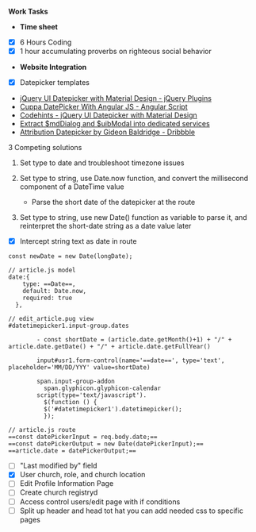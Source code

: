 **Work Tasks**

- **Time sheet**
- [X] 6 Hours Coding
- [X] 1 hour accumulating proverbs on righteous social behavior

- **Website Integration**
- [X] Datepicker templates
- [jQuery UI Datepicker with Material Design - jQuery Plugins](https://jquery-plugins.net/jquery-ui-datepicker-with-material-design)
- [Cuppa DatePicker With Angular JS - Angular Script](https://angularscript.com/cuppa-datepicker-angular-js/)
- [Codehints - jQuery UI Datepicker with Material Design](http://codehints.in/jquery-ui-datepicker-with-material-design/)
- [Extract $mdDialog and $uibModal into dedicated services](https://medium.com/synsugar/extract-mddialogs-and-uibmodal-into-dedicated-services-8a586b3e7a71)
- [Attribution Datepicker by Gideon Baldridge - Dribbble](https://dribbble.com/shots/1738997-Attribution-Datepicker)

3 Competing solutions
1. Set type to date and troubleshoot timezone issues

2. Set type to string, use Date.now function, and convert the millisecond component of a DateTime value

    - Parse the short date of the datepicker at the route

3. Set type to string, use new Date() function as variable to parse it, and reinterpret the short-date string as a date value later

- [X] Intercept string text as date in route

```
const newDate = new Date(longDate);

// article.js model
date:{
    type: ==Date==,
    default: Date.now,
    required: true
  },

// edit_article.pug view
#datetimepicker1.input-group.dates

        - const shortDate = (article.date.getMonth()+1) + "/" + article.date.getDate() + "/" + article.date.getFullYear()

        input#usr1.form-control(name='==date==', type='text', placeholder='MM/DD/YYY' value=shortDate)

        span.input-group-addon
          span.glyphicon.glyphicon-calendar
        script(type='text/javascript').
          $(function () {
          $('#datetimepicker1').datetimepicker();
          });

// article.js route
==const datePickerInput = req.body.date;==
==const datePickerOutput = new Date(datePickerInput);==
==article.date = datePickerOutput;==
```

- [ ] "Last modified by" field
- [X] User church, role, and church location
- [ ] Edit Profile Information Page
- [ ] Create church registryd
- [ ] Access control users/edit page with if conditions
- [ ] Split up header and head tot hat you can add needed css to specific pages